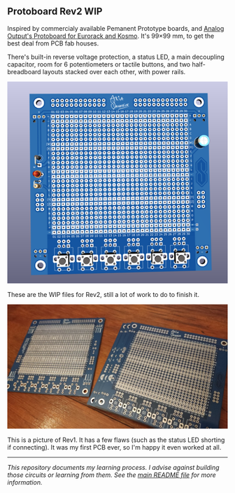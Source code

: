 Protoboard Rev2 WIP
-------------------

Inspired by commercialy available Pemanent Prototype boards, and [Analog Output's Protoboard for Eurorack and Kosmo](https://github.com/holmesrichards/Protoboard). It's 99×99 mm, to get the best deal from PCB fab houses.

There's built-in reverse voltage protection, a status LED, a main decoupling capacitor, room for 6 potentiometers or tactile buttons, and two half-breadboard layouts stacked over each other, with power rails.

![3D view](Prototype%20Board%203D%20View.png)

These are the WIP files for Rev2, still a lot of work to do to finish it. 

![Photo of the module](Protoboard%20Photo.jpg)

This is a picture of Rev1. It has a few flaws (such as the status LED shorting if connecting). It was my first PCB ever, so I'm happy it even worked at all.

------

_This repository documents my learning process. I advise against building those circuits or learning from them. See the [main README file](../README.md) for more information._